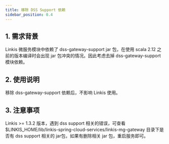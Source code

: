 ```yaml
---
title: 移除 DSS Support 依赖
sidebar_position: 0.4
--- 
```


## 1. 需求背景
Linkis 微服务模块中依赖了 dss-gateway-support jar 包，在使用 scala 2.12 之前的版本编译时会出现 jar 包冲突的情况。因此考虑去掉 dss-gateway-support 模块依赖。

## 2. 使用说明

移除 dss-gateway-support 依赖后，不影响 Linkis 使用。

## 3. 注意事项

Linkis >= 1.3.2 版本，遇到 dss support 相关的错误，可查看 $LINKIS_HOME/lib/linkis-spring-cloud-services/linkis-mg-gateway 目录下是否有 dss support 相关的 jar包，如果有删除相关 jar 包，重启服务即可。 
